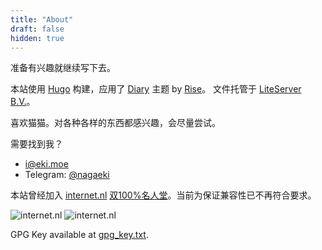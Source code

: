 ```yaml
---
title: "About"
draft: false
hidden: true
---
```


准备有兴趣就继续写下去。

本站使用 [Hugo](https://gohugo.io/) 构建，应用了 [Diary](https://github.com/amazingrise/hugo-theme-diary) 主题 by [Rise](https://risehere.net/)。
文件托管于 [LiteServer B.V.](https://clients.liteserver.nl/aff.php?aff=571)。

喜欢猫猫。对各种各样的东西都感兴趣，会尽量尝试。

需要找到我？
- [i@eki.moe](mailto:i@eki.moe)
- Telegram: [@nagaeki](https://nagaeki.t.me/)

本站曾经加入 [internet.nl](https://internet.nl) [双100%名人堂](https://internet.nl/halloffame/)。当前为保证兼容性已不再符合要求。

![internet.nl](/images/about/100-percent-website-test-internet-nl.webp)
![internet.nl](/images/about/100-percent-email-test-internet-nl.webp)

GPG Key available at [gpg_key.txt](/key.txt).
